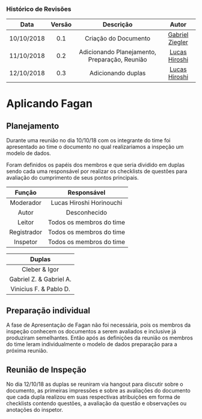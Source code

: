 [Gabriel Ziegler]: https://github.com/gabrielziegler3
[Lucas Hiroshi]: https://github.com/hiroshi18

### Histórico de Revisões

| Data       | Versão | Descrição            |         Autor             |
|:----------:|:------:|:--------------------:|:-------------------------:|
| 10/10/2018 | 0.1 | Criação do Documento | [Gabriel Ziegler] |
| 11/10/2018 | 0.2 | Adicionando Planejamento, Preparação, Reunião |  [Lucas Hiroshi] |
| 12/10/2018 | 0.3 | Adicionando duplas |  [Lucas Hiroshi] |
# Aplicando Fagan

## Planejamento
Durante uma reunião no dia 10/10/18 com os integrante do time foi apresentado ao time o documento no qual realizariamos a inspeção um modelo de dados.

Foram definidos os papéis dos membros e que seria dividido em duplas sendo cada uma responsável por realizar os checklists de questões para avaliação do cumprimento de seus pontos principais.

| Função       | Responsável |
|:----------:|:------:|
|Moderador  |  Lucas Hiroshi Horinouchi | 
|Autor      |  Desconhecido             |  
|Leitor     |  Todos os membros do time | 
|Registrador|  Todos os membros do time | 
|Inspetor   |  Todos os membros do time | 

| Duplas    |
|:----------:
|Cleber & Igor  |
|Gabriel Z. & Gabriel A. | 
|Vinicius F. & Pablo D. | 

## Preparação individual
A fase de Apresentação de Fagan não foi necessária, pois os membros da inspeção conhecem os documentos a serem avaliados e inclusive já produziram semelhantes.
Então após as definições da reunião os membros do time leram individualmente o modelo de dados preparação para a próxima reunião.

## Reunião de Inspeção
No dia 12/10/18 as duplas se reuniram via hangout para discutir sobre o documento, as primeiras impressões e sobre as avaliações do documento que cada dupla realizou em suas respectivas atribuições em forma de checklists contendo questões, a avaliação da questão e observações ou anotações do inspetor.
